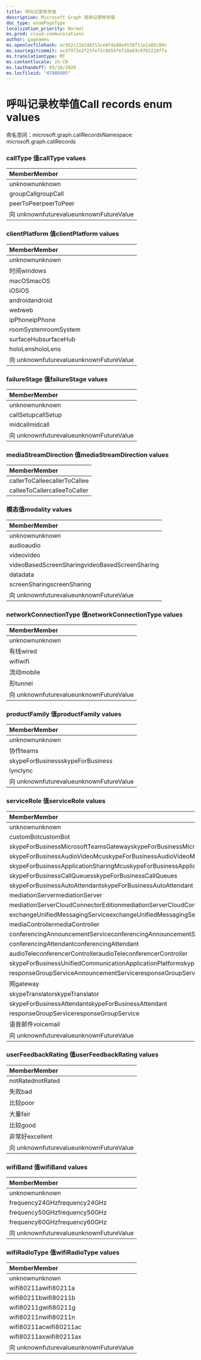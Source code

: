 ```yaml
---
title: 呼叫记录枚举值
description: Microsoft Graph 调用记录枚举值
doc_type: enumPageType
localization_priority: Normal
ms.prod: cloud-communications
author: gageames
ms.openlocfilehash: ec952c11b248153ce8fda88e4538f11e2a85c89c
ms.sourcegitcommit: acdf972e2f25fef2c6855f6f28a63c0762228ffa
ms.translationtype: MT
ms.contentlocale: zh-CN
ms.lasthandoff: 09/18/2020
ms.locfileid: "47989505"
---
```

# <a name="call-records-enum-values"></a><span data-ttu-id="0c814-103">呼叫记录枚举值</span><span class="sxs-lookup"><span data-stu-id="0c814-103">Call records enum values</span></span>

<span data-ttu-id="0c814-104">命名空间：microsoft.graph.callRecords</span><span class="sxs-lookup"><span data-stu-id="0c814-104">Namespace: microsoft.graph.callRecords</span></span>

### <a name="calltype-values"></a><span data-ttu-id="0c814-105">callType 值</span><span class="sxs-lookup"><span data-stu-id="0c814-105">callType values</span></span>

| <span data-ttu-id="0c814-106">Member</span><span class="sxs-lookup"><span data-stu-id="0c814-106">Member</span></span>
|:--------------
| <span data-ttu-id="0c814-107">unknown</span><span class="sxs-lookup"><span data-stu-id="0c814-107">unknown</span></span>
| <span data-ttu-id="0c814-108">groupCall</span><span class="sxs-lookup"><span data-stu-id="0c814-108">groupCall</span></span>
| <span data-ttu-id="0c814-109">peerToPeer</span><span class="sxs-lookup"><span data-stu-id="0c814-109">peerToPeer</span></span>
| <span data-ttu-id="0c814-110">向 unknownfuturevalue</span><span class="sxs-lookup"><span data-stu-id="0c814-110">unknownFutureValue</span></span>

### <a name="clientplatform-values"></a><span data-ttu-id="0c814-111">clientPlatform 值</span><span class="sxs-lookup"><span data-stu-id="0c814-111">clientPlatform values</span></span>

| <span data-ttu-id="0c814-112">Member</span><span class="sxs-lookup"><span data-stu-id="0c814-112">Member</span></span>
|:--------------
| <span data-ttu-id="0c814-113">unknown</span><span class="sxs-lookup"><span data-stu-id="0c814-113">unknown</span></span>
| <span data-ttu-id="0c814-114">时间</span><span class="sxs-lookup"><span data-stu-id="0c814-114">windows</span></span>
| <span data-ttu-id="0c814-115">macOS</span><span class="sxs-lookup"><span data-stu-id="0c814-115">macOS</span></span>
| <span data-ttu-id="0c814-116">iOS</span><span class="sxs-lookup"><span data-stu-id="0c814-116">iOS</span></span>
| <span data-ttu-id="0c814-117">android</span><span class="sxs-lookup"><span data-stu-id="0c814-117">android</span></span>
| <span data-ttu-id="0c814-118">web</span><span class="sxs-lookup"><span data-stu-id="0c814-118">web</span></span>
| <span data-ttu-id="0c814-119">ipPhone</span><span class="sxs-lookup"><span data-stu-id="0c814-119">ipPhone</span></span>
| <span data-ttu-id="0c814-120">roomSystem</span><span class="sxs-lookup"><span data-stu-id="0c814-120">roomSystem</span></span>
| <span data-ttu-id="0c814-121">surfaceHub</span><span class="sxs-lookup"><span data-stu-id="0c814-121">surfaceHub</span></span>
| <span data-ttu-id="0c814-122">holoLens</span><span class="sxs-lookup"><span data-stu-id="0c814-122">holoLens</span></span>
| <span data-ttu-id="0c814-123">向 unknownfuturevalue</span><span class="sxs-lookup"><span data-stu-id="0c814-123">unknownFutureValue</span></span>

### <a name="failurestage-values"></a><span data-ttu-id="0c814-124">failureStage 值</span><span class="sxs-lookup"><span data-stu-id="0c814-124">failureStage values</span></span>

| <span data-ttu-id="0c814-125">Member</span><span class="sxs-lookup"><span data-stu-id="0c814-125">Member</span></span>
|:--------------
| <span data-ttu-id="0c814-126">unknown</span><span class="sxs-lookup"><span data-stu-id="0c814-126">unknown</span></span>
| <span data-ttu-id="0c814-127">callSetup</span><span class="sxs-lookup"><span data-stu-id="0c814-127">callSetup</span></span>
| <span data-ttu-id="0c814-128">midcall</span><span class="sxs-lookup"><span data-stu-id="0c814-128">midcall</span></span>
| <span data-ttu-id="0c814-129">向 unknownfuturevalue</span><span class="sxs-lookup"><span data-stu-id="0c814-129">unknownFutureValue</span></span>

### <a name="mediastreamdirection-values"></a><span data-ttu-id="0c814-130">mediaStreamDirection 值</span><span class="sxs-lookup"><span data-stu-id="0c814-130">mediaStreamDirection values</span></span>

| <span data-ttu-id="0c814-131">Member</span><span class="sxs-lookup"><span data-stu-id="0c814-131">Member</span></span>
|:--------------
| <span data-ttu-id="0c814-132">callerToCallee</span><span class="sxs-lookup"><span data-stu-id="0c814-132">callerToCallee</span></span>
| <span data-ttu-id="0c814-133">calleeToCaller</span><span class="sxs-lookup"><span data-stu-id="0c814-133">calleeToCaller</span></span>

### <a name="modality-values"></a><span data-ttu-id="0c814-134">模态值</span><span class="sxs-lookup"><span data-stu-id="0c814-134">modality values</span></span>

| <span data-ttu-id="0c814-135">Member</span><span class="sxs-lookup"><span data-stu-id="0c814-135">Member</span></span>
|:--------------
| <span data-ttu-id="0c814-136">unknown</span><span class="sxs-lookup"><span data-stu-id="0c814-136">unknown</span></span>
| <span data-ttu-id="0c814-137">audio</span><span class="sxs-lookup"><span data-stu-id="0c814-137">audio</span></span>
| <span data-ttu-id="0c814-138">video</span><span class="sxs-lookup"><span data-stu-id="0c814-138">video</span></span>
| <span data-ttu-id="0c814-139">videoBasedScreenSharing</span><span class="sxs-lookup"><span data-stu-id="0c814-139">videoBasedScreenSharing</span></span>
| <span data-ttu-id="0c814-140">data</span><span class="sxs-lookup"><span data-stu-id="0c814-140">data</span></span>
| <span data-ttu-id="0c814-141">screenSharing</span><span class="sxs-lookup"><span data-stu-id="0c814-141">screenSharing</span></span>
| <span data-ttu-id="0c814-142">向 unknownfuturevalue</span><span class="sxs-lookup"><span data-stu-id="0c814-142">unknownFutureValue</span></span>

### <a name="networkconnectiontype-values"></a><span data-ttu-id="0c814-143">networkConnectionType 值</span><span class="sxs-lookup"><span data-stu-id="0c814-143">networkConnectionType values</span></span>

| <span data-ttu-id="0c814-144">Member</span><span class="sxs-lookup"><span data-stu-id="0c814-144">Member</span></span>
|:--------------
| <span data-ttu-id="0c814-145">unknown</span><span class="sxs-lookup"><span data-stu-id="0c814-145">unknown</span></span>
| <span data-ttu-id="0c814-146">有线</span><span class="sxs-lookup"><span data-stu-id="0c814-146">wired</span></span>
| <span data-ttu-id="0c814-147">wifi</span><span class="sxs-lookup"><span data-stu-id="0c814-147">wifi</span></span>
| <span data-ttu-id="0c814-148">流动</span><span class="sxs-lookup"><span data-stu-id="0c814-148">mobile</span></span>
| <span data-ttu-id="0c814-149">形</span><span class="sxs-lookup"><span data-stu-id="0c814-149">tunnel</span></span>
| <span data-ttu-id="0c814-150">向 unknownfuturevalue</span><span class="sxs-lookup"><span data-stu-id="0c814-150">unknownFutureValue</span></span>

### <a name="productfamily-values"></a><span data-ttu-id="0c814-151">productFamily 值</span><span class="sxs-lookup"><span data-stu-id="0c814-151">productFamily values</span></span>

| <span data-ttu-id="0c814-152">Member</span><span class="sxs-lookup"><span data-stu-id="0c814-152">Member</span></span>
|:--------------
| <span data-ttu-id="0c814-153">unknown</span><span class="sxs-lookup"><span data-stu-id="0c814-153">unknown</span></span>
| <span data-ttu-id="0c814-154">协作</span><span class="sxs-lookup"><span data-stu-id="0c814-154">teams</span></span>
| <span data-ttu-id="0c814-155">skypeForBusiness</span><span class="sxs-lookup"><span data-stu-id="0c814-155">skypeForBusiness</span></span>
| <span data-ttu-id="0c814-156">lync</span><span class="sxs-lookup"><span data-stu-id="0c814-156">lync</span></span>
| <span data-ttu-id="0c814-157">向 unknownfuturevalue</span><span class="sxs-lookup"><span data-stu-id="0c814-157">unknownFutureValue</span></span>

### <a name="servicerole-values"></a><span data-ttu-id="0c814-158">serviceRole 值</span><span class="sxs-lookup"><span data-stu-id="0c814-158">serviceRole values</span></span>

| <span data-ttu-id="0c814-159">Member</span><span class="sxs-lookup"><span data-stu-id="0c814-159">Member</span></span>
|:--------------
| <span data-ttu-id="0c814-160">unknown</span><span class="sxs-lookup"><span data-stu-id="0c814-160">unknown</span></span>
| <span data-ttu-id="0c814-161">customBot</span><span class="sxs-lookup"><span data-stu-id="0c814-161">customBot</span></span>
| <span data-ttu-id="0c814-162">skypeForBusinessMicrosoftTeamsGateway</span><span class="sxs-lookup"><span data-stu-id="0c814-162">skypeForBusinessMicrosoftTeamsGateway</span></span>
| <span data-ttu-id="0c814-163">skypeForBusinessAudioVideoMcu</span><span class="sxs-lookup"><span data-stu-id="0c814-163">skypeForBusinessAudioVideoMcu</span></span>
| <span data-ttu-id="0c814-164">skypeForBusinessApplicationSharingMcu</span><span class="sxs-lookup"><span data-stu-id="0c814-164">skypeForBusinessApplicationSharingMcu</span></span>
| <span data-ttu-id="0c814-165">skypeForBusinessCallQueues</span><span class="sxs-lookup"><span data-stu-id="0c814-165">skypeForBusinessCallQueues</span></span>
| <span data-ttu-id="0c814-166">skypeForBusinessAutoAttendant</span><span class="sxs-lookup"><span data-stu-id="0c814-166">skypeForBusinessAutoAttendant</span></span>
| <span data-ttu-id="0c814-167">mediationServer</span><span class="sxs-lookup"><span data-stu-id="0c814-167">mediationServer</span></span>
| <span data-ttu-id="0c814-168">mediationServerCloudConnectorEdition</span><span class="sxs-lookup"><span data-stu-id="0c814-168">mediationServerCloudConnectorEdition</span></span>
| <span data-ttu-id="0c814-169">exchangeUnifiedMessagingService</span><span class="sxs-lookup"><span data-stu-id="0c814-169">exchangeUnifiedMessagingService</span></span>
| <span data-ttu-id="0c814-170">mediaController</span><span class="sxs-lookup"><span data-stu-id="0c814-170">mediaController</span></span>
| <span data-ttu-id="0c814-171">conferencingAnnouncementService</span><span class="sxs-lookup"><span data-stu-id="0c814-171">conferencingAnnouncementService</span></span>
| <span data-ttu-id="0c814-172">conferencingAttendant</span><span class="sxs-lookup"><span data-stu-id="0c814-172">conferencingAttendant</span></span>
| <span data-ttu-id="0c814-173">audioTeleconferencerController</span><span class="sxs-lookup"><span data-stu-id="0c814-173">audioTeleconferencerController</span></span>
| <span data-ttu-id="0c814-174">skypeForBusinessUnifiedCommunicationApplicationPlatform</span><span class="sxs-lookup"><span data-stu-id="0c814-174">skypeForBusinessUnifiedCommunicationApplicationPlatform</span></span>
| <span data-ttu-id="0c814-175">responseGroupServiceAnnouncementService</span><span class="sxs-lookup"><span data-stu-id="0c814-175">responseGroupServiceAnnouncementService</span></span>
| <span data-ttu-id="0c814-176">网</span><span class="sxs-lookup"><span data-stu-id="0c814-176">gateway</span></span>
| <span data-ttu-id="0c814-177">skypeTranslator</span><span class="sxs-lookup"><span data-stu-id="0c814-177">skypeTranslator</span></span>
| <span data-ttu-id="0c814-178">skypeForBusinessAttendant</span><span class="sxs-lookup"><span data-stu-id="0c814-178">skypeForBusinessAttendant</span></span>
| <span data-ttu-id="0c814-179">responseGroupService</span><span class="sxs-lookup"><span data-stu-id="0c814-179">responseGroupService</span></span>
| <span data-ttu-id="0c814-180">语音邮件</span><span class="sxs-lookup"><span data-stu-id="0c814-180">voicemail</span></span>
| <span data-ttu-id="0c814-181">向 unknownfuturevalue</span><span class="sxs-lookup"><span data-stu-id="0c814-181">unknownFutureValue</span></span>

### <a name="userfeedbackrating-values"></a><span data-ttu-id="0c814-182">userFeedbackRating 值</span><span class="sxs-lookup"><span data-stu-id="0c814-182">userFeedbackRating values</span></span>

| <span data-ttu-id="0c814-183">Member</span><span class="sxs-lookup"><span data-stu-id="0c814-183">Member</span></span>
|:--------------
| <span data-ttu-id="0c814-184">notRated</span><span class="sxs-lookup"><span data-stu-id="0c814-184">notRated</span></span>
| <span data-ttu-id="0c814-185">失败</span><span class="sxs-lookup"><span data-stu-id="0c814-185">bad</span></span>
| <span data-ttu-id="0c814-186">比较</span><span class="sxs-lookup"><span data-stu-id="0c814-186">poor</span></span>
| <span data-ttu-id="0c814-187">大量</span><span class="sxs-lookup"><span data-stu-id="0c814-187">fair</span></span>
| <span data-ttu-id="0c814-188">比较</span><span class="sxs-lookup"><span data-stu-id="0c814-188">good</span></span>
| <span data-ttu-id="0c814-189">非常好</span><span class="sxs-lookup"><span data-stu-id="0c814-189">excellent</span></span>
| <span data-ttu-id="0c814-190">向 unknownfuturevalue</span><span class="sxs-lookup"><span data-stu-id="0c814-190">unknownFutureValue</span></span>

### <a name="wifiband-values"></a><span data-ttu-id="0c814-191">wifiBand 值</span><span class="sxs-lookup"><span data-stu-id="0c814-191">wifiBand values</span></span>

| <span data-ttu-id="0c814-192">Member</span><span class="sxs-lookup"><span data-stu-id="0c814-192">Member</span></span>
|:--------------
| <span data-ttu-id="0c814-193">unknown</span><span class="sxs-lookup"><span data-stu-id="0c814-193">unknown</span></span>
| <span data-ttu-id="0c814-194">frequency24GHz</span><span class="sxs-lookup"><span data-stu-id="0c814-194">frequency24GHz</span></span>
| <span data-ttu-id="0c814-195">frequency50GHz</span><span class="sxs-lookup"><span data-stu-id="0c814-195">frequency50GHz</span></span>
| <span data-ttu-id="0c814-196">frequency60GHz</span><span class="sxs-lookup"><span data-stu-id="0c814-196">frequency60GHz</span></span>
| <span data-ttu-id="0c814-197">向 unknownfuturevalue</span><span class="sxs-lookup"><span data-stu-id="0c814-197">unknownFutureValue</span></span>

### <a name="wifiradiotype-values"></a><span data-ttu-id="0c814-198">wifiRadioType 值</span><span class="sxs-lookup"><span data-stu-id="0c814-198">wifiRadioType values</span></span>

| <span data-ttu-id="0c814-199">Member</span><span class="sxs-lookup"><span data-stu-id="0c814-199">Member</span></span>
|:--------------
| <span data-ttu-id="0c814-200">unknown</span><span class="sxs-lookup"><span data-stu-id="0c814-200">unknown</span></span>
| <span data-ttu-id="0c814-201">wifi80211a</span><span class="sxs-lookup"><span data-stu-id="0c814-201">wifi80211a</span></span>
| <span data-ttu-id="0c814-202">wifi80211b</span><span class="sxs-lookup"><span data-stu-id="0c814-202">wifi80211b</span></span>
| <span data-ttu-id="0c814-203">wifi80211g</span><span class="sxs-lookup"><span data-stu-id="0c814-203">wifi80211g</span></span>
| <span data-ttu-id="0c814-204">wifi80211n</span><span class="sxs-lookup"><span data-stu-id="0c814-204">wifi80211n</span></span>
| <span data-ttu-id="0c814-205">wifi80211ac</span><span class="sxs-lookup"><span data-stu-id="0c814-205">wifi80211ac</span></span>
| <span data-ttu-id="0c814-206">wifi80211ax</span><span class="sxs-lookup"><span data-stu-id="0c814-206">wifi80211ax</span></span>
| <span data-ttu-id="0c814-207">向 unknownfuturevalue</span><span class="sxs-lookup"><span data-stu-id="0c814-207">unknownFutureValue</span></span>

<!--
{
  "type": "#page.annotation",
  "namespace": "microsoft.graph.callRecords"
}
-->


